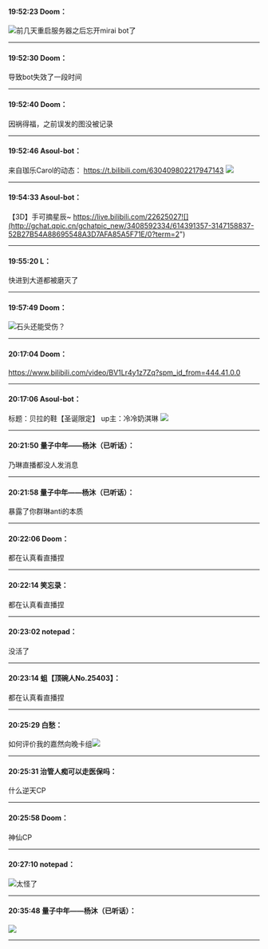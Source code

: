 #### 19:52:23  Doom：

![](http://gchat.qpic.cn/gchatpic_new/1747222904/614391357-2352426219-11255D9F3D2443ED55FEFDACFE23606C/0?term=2")前几天重启服务器之后忘开mirai bot了

*****

#### 19:52:30  Doom：

导致bot失效了一段时间

*****

#### 19:52:40  Doom：

因祸得福，之前误发的图没被记录

*****

#### 19:52:46  Asoul-bot：

来自珈乐Carol的动态：
https://t.bilibili.com/630409802217947143
![](http://gchat.qpic.cn/gchatpic_new/3408592334/614391357-2835354027-DD4895406A880DD117796118529EF666/0?term=2")

*****

#### 19:54:33  Asoul-bot：

【3D】手可摘星辰~
https://live.bilibili.com/22625027![](http://gchat.qpic.cn/gchatpic_new/3408592334/614391357-3147158837-52B27B54A88695548A3D7AFA85A5F71E/0?term=2")

*****

#### 19:55:20  L：

快进到大道都被磨灭了

*****

#### 19:57:49  Doom：

![](http://gchat.qpic.cn/gchatpic_new/1747222904/614391357-2370874599-D6124F4A6C4F1CFCF1F249821D68369E/0?term=2")石头还能受伤？

*****

#### 20:17:04  Doom：

https://www.bilibili.com/video/BV1Lr4y1z7Zq?spm_id_from=444.41.0.0

*****

#### 20:17:06  Asoul-bot：

标题：贝拉的鞋【圣诞限定】
up主：冷冷奶淇琳
![](http://gchat.qpic.cn/gchatpic_new/3408592334/614391357-2704366351-7B1B1A5C33C1C037B2EA5E8A43D76F59/0?term=2")

*****

#### 20:21:50  量子中年——杨沐（已听话）：

乃琳直播都没人发消息

*****

#### 20:21:58  量子中年——杨沐（已听话）：

暴露了你群琳anti的本质

*****

#### 20:22:06  Doom：

都在认真看直播捏

*****

#### 20:22:14  笑忘录：

都在认真看直播捏

*****

#### 20:23:02  notepad：

没活了

*****

#### 20:23:14  蛆【顶碗人No.25403】：

都在认真看直播捏

*****

#### 20:25:29  白愁：

如何评价我的嘉然向晚卡组![](http://gchat.qpic.cn/gchatpic_new/1774494241/614391357-2406753928-787B7974CAD02EACBB26220D51D27D3A/0?term=2")

*****

#### 20:25:31  治管人痴可以走医保吗：

什么逆天CP

*****

#### 20:25:58  Doom：

神仙CP

*****

#### 20:27:10  notepad：

![](http://gchat.qpic.cn/gchatpic_new/976058243/614391357-3165910192-F1204A653ADEBAAAFE9BDF330D6E36C8/0?term=2")太怪了

*****

#### 20:35:48  量子中年——杨沐（已听话）：

![](http://gchat.qpic.cn/gchatpic_new/3023857629/614391357-2521971548-A3D8C52AB9F7ED01561B96CA96006869/0?term=2")

*****

